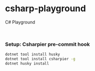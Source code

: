 # csharp-playground
C# Playground

<br>

### Setup: Csharpier pre-commit hook

```bash
dotnet tool install husky
dotnet tool install csharpier -g
dotnet husky install
```
